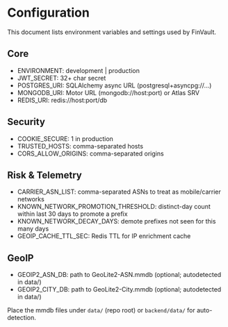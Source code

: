 # Configuration

This document lists environment variables and settings used by FinVault.

## Core

- ENVIRONMENT: development | production
- JWT_SECRET: 32+ char secret
- POSTGRES_URI: SQLAlchemy async URL (postgresql+asyncpg://...)
- MONGODB_URI: Motor URL (mongodb://host:port) or Atlas SRV
- REDIS_URI: redis://host:port/db

## Security

- COOKIE_SECURE: 1 in production
- TRUSTED_HOSTS: comma-separated hosts
- CORS_ALLOW_ORIGINS: comma-separated origins

## Risk & Telemetry

- CARRIER_ASN_LIST: comma-separated ASNs to treat as mobile/carrier networks
- KNOWN_NETWORK_PROMOTION_THRESHOLD: distinct-day count within last 30 days to promote a prefix
- KNOWN_NETWORK_DECAY_DAYS: demote prefixes not seen for this many days
- GEOIP_CACHE_TTL_SEC: Redis TTL for IP enrichment cache

## GeoIP

- GEOIP2_ASN_DB: path to GeoLite2-ASN.mmdb (optional; autodetected in data/)
- GEOIP2_CITY_DB: path to GeoLite2-City.mmdb (optional; autodetected in data/)

Place the mmdb files under `data/` (repo root) or `backend/data/` for auto-detection.
